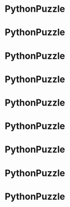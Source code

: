 # PythonPuzzle
# PythonPuzzle
# PythonPuzzle
# PythonPuzzle
# PythonPuzzle
# PythonPuzzle
# PythonPuzzle
# PythonPuzzle
# PythonPuzzle
